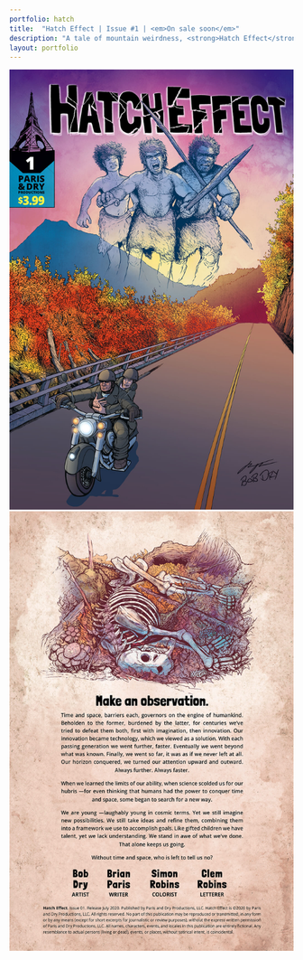 ```yaml
---
portfolio: hatch
title:  "Hatch Effect | Issue #1 | <em>On sale soon</em>"
description: "A tale of mountain weirdness, <strong>Hatch Effect</strong> is a comic book from creators Bob Dry and Brian Paris. It&rsquo;s fall along the Blue Ridge Parkway. Sheila and Paul are out for a peaceful ride when suddenly they crash into an unexpected time."
layout: portfolio
---
```

<div class="row">
    <div class="col-md-6">
    <img src="../images/hatch1.jpg" class="img-fluid"/>
    </div>
    <div class="col-md-6">
    <img src="../images/hatch2.jpg" class="img-fluid"/>
    </div>
</div>